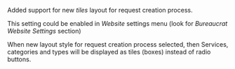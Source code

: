 Added support for new *tiles* layout for request creation process.

This setting could be enabled in *Website* settings menu
(look for *Bureaucrat Website Settings* section)

When new layout style for request creation process selected, then
Services, categories and types will be displayed as tiles (boxes) instead of
radio buttons.
